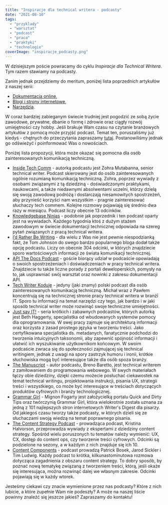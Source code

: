 ```yaml
---
title: "Inspiracje dla technical writera - podcasty"
date: "2021-08-10"
tags:
  - "przyklady"
  - "warsztat"
  - "podcast"
  - "praca"
  - "praktyki"
  - "technologie"
coverImage: "inspiracje_podcasty.png"
---
```


W dzisiejszym poście powracamy do cyklu _Inspiracje dla Technical Writera_. Tym
razem stawiamy na podcasty.

Zanim jednak przejdziemy do meritum, poniżej lista poprzednich artykułów z
naszej serii:

- [Dokumentacja online](http://techwriter.pl/inspiracje-dla-technical-writera-dokumentacja-online/),
- [Blogi i strony internetowe](http://techwriter.pl/inspiracje-dla-technical-writera-blogi-i-strony-internetowe/),
- [Narzędzia](http://techwriter.pl/inspiracje-dla-technical-writera-narzedzia/).

W coraz bardziej zabieganym świecie trudniej jest pogodzić ze sobą życie
zawodowe, prywatne, dbanie o formę i zdrowie oraz ciągły rozwój umiejętności czy
hobby. Jeśli brakuje Wam czasu na czytanie branżowych artykułów z pomocą może
przyjść podcast. Temat ten, poruszaliśmy już kiedyś - chętnych do przeczytania
zapraszamy [tutaj](http://techwriter.pl/naucz-sie-sama-czesc-8/). Postanowiliśmy
jednak go odświeżyć i poinformować Was o nowościach.

Poniżej lista propozycji, która może okazać się pomocna dla osób
zainteresowanych komunikacją techniczną.

- [Inside Tech Comm](https://www.insidetechcomm.show/) - autorką podcastu jest
  Zohra Mutabanna, senior technical writer. Podcast skierowany jest do osób
  zainteresowanych ogólnie rozumianą komunikacją techniczną. Zohra, poprzez
  wywiady z osobami związanymi z tą dziedziną - doświadczonymi praktykami,
  naukowcami, a także niedawnymi absolwentami uczelni, którzy dzielą się swoją
  zawodową podróżą i dostarczają niesamowitych spostrzeżeń, aby przynieść
  korzyści nam wszystkim - pragnie zainteresować słuchaczy tech commem. Kolejne
  rozmowy pojawiają się średnio dwa razy w miesiącu. Podcast liczy obecnie 13
  odcinków.
- [Knowledgebase Ninjas](https://document360.com/podcast/) - podobnie jak
  poprzednik i ten podcast oparty jest na wywiadach. Każdego tygodnia ktoś z
  dużym stażem zawodowym w świecie dokumentacji technicznej odpowiada na szereg
  pytań związanych z pracą technical writera.
- [I’d Rather Be Writing](https://idratherbewriting.com/category-podcasts/) -
  dla wielu z Was nie jest pewnie niespodzianką fakt, że Tom Johnson do swego
  bardzo popularnego bloga dodał także opcję podcastu. Liczy on obecnie 304
  odcinki, w których znajdziecie sporo wartościowych informacji ze świata
  komunikacji technicznej.
- [API The Docs Podcast](https://anchor.fm/api-the-docs-podcast) - goście
  biorący udział w podcaście opowiadają o swoich spostrzeżeniach i
  doświadczeniach w pracy technical writera. Znajdziecie tu także liczne porady
  z portali deweloperskich, pomysły na to, jak usprawniać swój warsztat oraz
  nowinki z zakresu dokumentacji API.
- [Tech Writer Koduje](https://techwriterkoduje.pl/) - jedyny (jaki znamy)
  polski podcast dla osób zainteresowanych komunikacją techniczną. Michał wraz z
  Pawłem koncentrują się na technicznej stronie pracy technical writera w branżī
  IT. Sporo tu informacji na temat narzędzi czy tego, jak bardzo i w jaki sposób
  technical writer może rozwinąć swoje techniczne umiejętności.
- [Just say IT!](http://www.justsayit.ca/Content/Home.htm) - seria krótkich i
  zabawnych podcastów, których autorką jest Beth Haggerty, specjalistka od
  wbudowanych systemów pomocy dla oprogramowania. W swej pracy zajmuje się
  architekturą informacji oraz korzysta z zasad prostego języka w tworzeniu
  treści. Jako certyfikowana specjalistka ds. metadanych, fanatycznie podchodzi
  do tworzenia intuicyjnych taksonomii, aby zapewnić spójność informacji i
  ułatwić ich wyszukiwanie użytkownikom końcowym. W swoim podcaście zwraca się
  do społeczności zajmującej się technical writingiem, jednak z uwagi na spory
  zastrzyk humoru i ironii, krótkie słuchowiska mogą być interesujące także dla
  osób spoza branży.
- [The Manuscript](https://podcasts.apple.com/podcast/the-manuscript/id1501843799) -
  autor podcastu, Breno Baretto, jest technical writerem z zamiłowaniem do
  programowania webowego. W swych materiałach łączy obie dziedziny, dzięki czemu
  możecie posłuchać ciekawostek na temat technical writingu, projektowania
  instrukcji, pisania UX, strategii treści i wszystkiego, co może być
  interesujące w treściach dotyczących produktów cyfrowych i branży
  technologicznej.
- [Grammar Girl](https://www.quickanddirtytips.com/grammar-girl) - Mignon
  Fogarty jest założycielką portalu Quick and Dirty Tips oraz twórczynią Grammar
  Girl, która wielokrotnie została uznana za jedną z 101 najlepszych stron
  internetowych Writer's Digest dla pisarzy. Od jakiegoś czasu tworzy także
  podcasty, w których dzieli się ze słuchaczami swoją wiedzą na temat poprawnego
  pisania.
- [The Content Strategy Podcast](https://www.contentstrategy.com/) - prowadząca
  podcast, Kristina Halvorson, przeprowadza wywiady z ekspertami z dziedziny
  content strategy. Spośród wielu poruszonych tu tematów należy wymienić: UX,
  CX, dostęp do content ops, czy tworzenie treści cyfrowych. Odcinki są
  podzielone na sezony, a w każdym z nich znajduje się ich 10.
- [Content Components](https://heretto.com/project/content-components-podcast/) -
  podcast prowadzą Patrick Bosek, Jarod Sickler i Tim Ludwig. Każdy podcast to
  krótka, kilkunastominutowa rozmowa dotycząca zagadnienia z obszaru content
  strategy. To dobry sposób, by poznać nową tematykę związaną z tworzeniem
  treści, którą, jeśli okaże się interesująca, można rozwinąć dalej we własnym
  zakresie. Odcinki pojawiają się w każdy wtorek.

Jesteśmy ciekawi czy znacie wymienione przez nas podcasty? Które z nich lubicie,
a które zupełnie Wam nie podeszły? A może na naszej liście powinny znaleźć się
jeszcze jakieś? Zapraszamy do kontaktu!
